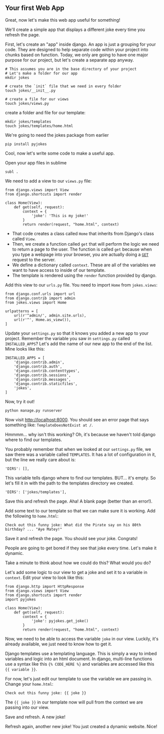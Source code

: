 ## Your first Web App
Great, now let's make this web app useful for something!

We'll create a simple app that displays a different joke every time you refresh the page.

First, let's create an "app" inside django. An app is just a grouping for your code. They are designed to help separate code within your project into chunks based on function. Today, we only are going to have one major purpose for our project, but let's create a separate app anyway.

```
# This assumes you are in the base directory of your project
# Let's make a folder for our app
mkdir jokes

# create the `init` file that we need in every folder
touch jokes/__init__.py

# create a file for our views
touch jokes/views.py
``` 
create a folder and file for our template:
```
mkdir jokes/templates
touch jokes/templates/home.html

```
We're going to need the jokes package from earlier
```
pip install pyjokes
```
Cool, now let's write some code to make a useful app.

Open your app files in sublime
```
subl .
```
We need to add a view to our `views.py` file:
```
from django.views import View
from django.shortcuts import render

class Home(View):
    def get(self, request):
        context = {
            'joke': 'This is my joke!'
        }
        return render(request, "home.html", context)
```
* That code creates a class called `Home` that inherits from Django's class called `View`.
* Then, we create a function called `get` that will perform the logic we need to return a page to the user. The function is called `get` because when you type a webpage into your browser, you are actually doing a [`GET`](https://www.w3schools.com/tags/ref_httpmethods.asp) request to the server.
* We define a dictionary called `context`. These are all of the variables we want to have access to inside of our template.
* The template is rendered using the `render` function provided by django.

Add this view to our `urls.py` file. You need to import `Home` from `jokes.views`:
```
from django.conf.urls import url
from django.contrib import admin
from jokes.views import Home

urlpatterns = [
    url(r'^admin/', admin.site.urls),
    url(r'^', Home.as_view()),
]
```

Update your `settings.py` so that it knows you added a new app to your project. Remember the variable you saw in `settings.py` called `INSTALLED_APPS`? Let's add the name of our new app to the end of the list. Mine looks like this:
```
INSTALLED_APPS = [
    'django.contrib.admin',
    'django.contrib.auth',
    'django.contrib.contenttypes',
    'django.contrib.sessions',
    'django.contrib.messages',
    'django.contrib.staticfiles',
    'jokes',
]
```
Now, try it out!
```
python manage.py runserver
```
Now visit [http://localhost:8000](http://localhost:8000). You should see an error page that says something like:
`TemplateDoesNotExist at /`.

Hmmmm... why isn't this working? Oh, it's because we haven't told django where to find our templates.

You probably remember that when we looked at our `settings.py` file, we saw there was a variable called `TEMPLATES`. It has a lot of configuration in it, but the line we really care about is:
```
'DIRS': [],
```
This variable tells django where to find our templates. BUT... it's empty. So let's fill it in with the path to the templates directory we created.
```
'DIRS': ['jokes/templates'],
```
Save this and refresh the page. Aha! A blank page (better than an error!).

Add some text to our template so that we can make sure it is working. Add the following to `home.html`:
```
Check out this funny joke: What did the Pirate say on his 80th birthday? ... "Aye Matey!"
```

Save it and refresh the page. You should see your joke. Congrats!

People are going to get bored if they see that joke every time. Let's make it dynamic.

Take a minute to think about how we could do this? What would you do?

Let's add some logic to our view to get a joke and set it to a variable in `context`. Edit your view to look like this:
```
from django.http import HttpResponse
from django.views import View
from django.shortcuts import render
import pyjokes

class Home(View):
    def get(self, request):
        context = {
            'joke': pyjokes.get_joke()
        }
        return render(request, "home.html", context)
```

Now, we need to be able to access the variable `joke` in our view. Luckily, it's already available, we just need to know how to get it.

Django templates use a templating language. This is simply a way to imbed variables and logic into an html document. In django, multi-line functions use a syntax like this `{% CODE_HERE %}` and variables are accessed like this `{{ variable }}`.

For now, let's just edit our template to use the variable we are passing in. Change your `home.html`:
```
Check out this funny joke: {{ joke }}
```
The `{{ joke }}` in our template now will pull from the context we are passing into our view.

Save and refresh. A new joke!

Refresh again, another new joke! You just created a dynamic website. Nice!
